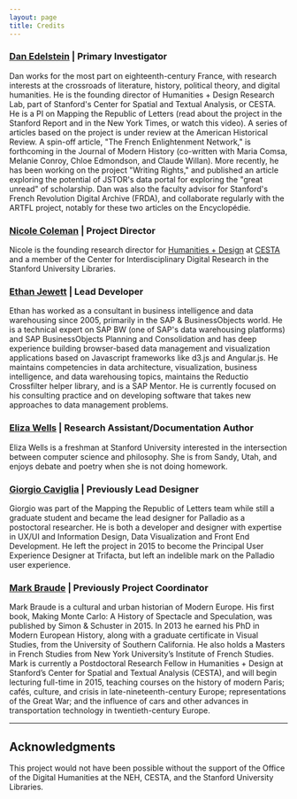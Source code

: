 ```yaml
---
layout: page
title: Credits
---
```



### [Dan Edelstein](https://profiles.stanford.edu/dan-edelstein) | Primary Investigator
Dan works for the most part on eighteenth-century France, with research interests at the crossroads of literature, history, political theory, and digital humanities. He is the founding director of Humanities + Design Research Lab, part of Stanford's Center for Spatial and Textual Analysis, or CESTA. He is a PI on Mapping the Republic of Letters (read about the project in the Stanford Report and in the New York Times, or watch this video). A series of articles based on the project is under review at the American Historical Review. A spin-off article, "The French Enlightenment Network," is forthcoming in the Journal of Modern History (co-written with Maria Comsa, Melanie Conroy, Chloe Edmondson, and Claude Willan). More recently, he has been working on the project "Writing Rights," and published an article exploring the potential of JSTOR's data portal for exploring the "great unread" of scholarship. Dan was also the faculty advisor for Stanford's French Revolution Digital Archive (FRDA), and collaborate regularly with the ARTFL project, notably for these two articles on the Encyclopédie.

### [Nicole Coleman](https://profiles.stanford.edu/nicole-coleman) | Project Director
Nicole is the founding research director for [Humanities + Design](http://hdlab.stanford.edu) at [CESTA](http://cesta.stanford.edu) and a member of the Center for Interdisciplinary Digital Research in the Stanford University Libraries. 

### [Ethan Jewett](http://esjewett.com/) | Lead Developer
Ethan has worked as a consultant in business intelligence and data warehousing since 2005, primarily in the SAP & BusinessObjects world. He is a technical expert on SAP BW (one of SAP's data warehousing platforms) and SAP BusinessObjects Planning and Consolidation and has deep experience building browser-based data management and visualization applications based on Javascript frameworks like d3.js and Angular.js. He maintains competencies in data architecture, visualization, business intelligence, and data warehousing topics, maintains the Reductio Crossfilter helper library, and is a SAP Mentor. He is currently focused on his consulting practice and on developing software that takes new approaches to data management problems.

### [Eliza Wells](https://www.linkedin.com/in/eliza-wells-1b4555103) | Research Assistant/Documentation Author
Eliza Wells is a freshman at Stanford University interested in the intersection between computer science and philosophy. She is from Sandy, Utah, and enjoys debate and poetry when she is not doing homework. 

### [Giorgio Caviglia](http://giorgiocaviglia.com/) | Previously Lead Designer
Giorgio was part of the Mapping the Republic of Letters team while still a graduate student and became the lead designer for Palladio as a postoctoral researcher. He is both a developer and designer with expertise in UX/UI and Information Design, Data Visualization and Front End Development. He left the project in 2015 to become the Principal User Experience Designer at Trifacta, but left an indelible mark on the Palladio user experience.


### [Mark Braude](https://history.stanford.edu/people/mark-braude) | Previously Project Coordinator
Mark Braude is a cultural and urban historian of Modern Europe. His first book, Making Monte Carlo: A History of Spectacle and Speculation, was published by Simon & Schuster in 2015. In 2013 he earned his PhD in Modern European History, along with a graduate certificate in Visual Studies, from the University of Southern California. He also holds a Masters in French Studies from New York University’s Institute of French Studies. Mark is currently a Postdoctoral Research Fellow in Humanities + Design at Stanford’s Center for Spatial and Textual Analysis (CESTA), and will begin lecturing full-time in 2015, teaching courses on the history of modern Paris; cafés, culture, and crisis in late-nineteenth-century Europe; representations of the Great War; and the influence of cars and other advances in transportation technology in twentieth-century Europe.


---

## Acknowledgments
This project would not have been possible without the support of the Office of the Digital Humanities at the NEH, CESTA, and the Stanford University Libraries. 








